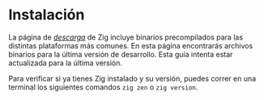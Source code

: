 # Instalación

La página de [_descarga_](https://ziglang.org/download/) de Zig incluye binarios precompilados para las distintas plataformas más comunes. En esta página encontrarás archivos binarios para la última versión de desarrollo. Esta guía intenta estar actualizada para la última versión.

Para verificar si ya tienes Zig instalado y su versión, puedes correr en una terminal los siguientes comandos `zig zen` o `zig version`.
